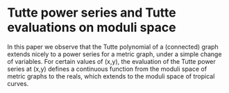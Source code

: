 # Tutte power series and Tutte evaluations on moduli space

In this paper we observe that the Tutte polynomial of a (connected) graph
extends nicely to a power series for a metric graph, under a simple
change of variables. For certain values of (x,y), the evaluation
of the Tutte power series at (x,y) defines a continuous function
from the moduli space of metric graphs to the reals,
which extends to the moduli space of tropical curves.
